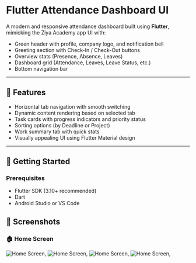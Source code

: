 # Flutter Attendance Dashboard UI

A modern and responsive attendance dashboard built using **Flutter**, mimicking the Ziya Academy app UI with:
- Green header with profile, company logo, and notification bell
- Greeting section with Check-In / Check-Out buttons
- Overview stats (Presence, Absence, Leaves)
- Dashboard grid (Attendance, Leaves, Leave Status, etc.)
- Bottom navigation bar

---

## 📱 Features

- Horizontal tab navigation with smooth switching
- Dynamic content rendering based on selected tab
- Task cards with progress indicators and priority status
- Sorting options (by Deadline or Project)
- Work summary tab with quick stats
- Visually appealing UI using Flutter Material design

---

## 🚀 Getting Started

### Prerequisites

- Flutter SDK (3.10+ recommended)
- Dart
- Android Studio or VS Code
## 📸 Screenshots

### 🏠 Home Screen
![Home Screen](screenshot/my_tasks.jpeg),
![Home Screen](screenshot/dashboard.jpeg),
![Home Screen](screenshot/task_tracker.jpeg),
![Home Screen](screenshot/work_summary.jpeg),
